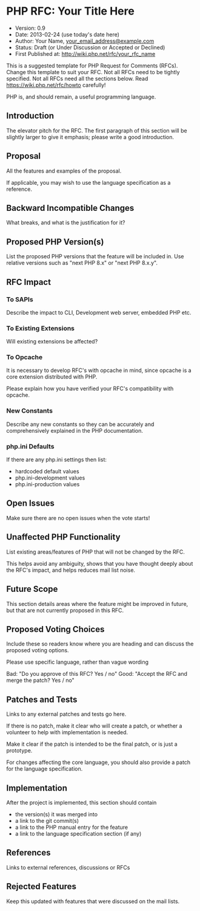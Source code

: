 # PHP RFC: Your Title Here 
  * Version: 0.9
  * Date: 2013-02-24 (use today's date here)
  * Author: Your Name, your_email_address@example.com
  * Status: Draft (or Under Discussion or Accepted or Declined)
  * First Published at: http://wiki.php.net/rfc/your_rfc_name

This is a suggested template for PHP Request for Comments (RFCs). Change this template to suit your RFC.  Not all RFCs need to be tightly specified.  Not all RFCs need all the sections below.
Read https://wiki.php.net/rfc/howto carefully!

PHP is, and should remain, a useful programming language.

## Introduction 
The elevator pitch for the RFC. The first paragraph of this section will be slightly larger to give it emphasis; please write a good introduction.

## Proposal 
All the features and examples of the proposal.

If applicable, you may wish to use the language specification as a reference.

## Backward Incompatible Changes 
What breaks, and what is the justification for it?

## Proposed PHP Version(s) 
List the proposed PHP versions that the feature will be included in.  Use relative versions such as "next PHP 8.x" or "next PHP 8.x.y".

## RFC Impact 
### To SAPIs 
Describe the impact to CLI, Development web server, embedded PHP etc.

### To Existing Extensions 
Will existing extensions be affected?

### To Opcache 
It is necessary to develop RFC's with opcache in mind, since opcache is a core extension distributed with PHP.

Please explain how you have verified your RFC's compatibility with opcache.

### New Constants 
Describe any new constants so they can be accurately and comprehensively explained in the PHP documentation.

### php.ini Defaults 
If there are any php.ini settings then list:
  * hardcoded default values
  * php.ini-development values
  * php.ini-production values

## Open Issues 
Make sure there are no open issues when the vote starts!

## Unaffected PHP Functionality 
List existing areas/features of PHP that will not be changed by the RFC.

This helps avoid any ambiguity, shows that you have thought deeply about the RFC's impact, and helps reduces mail list noise.

## Future Scope 
This section details areas where the feature might be improved in future, but that are not currently proposed in this RFC.

## Proposed Voting Choices 
Include these so readers know where you are heading and can discuss the proposed voting options.

Please use specific language, rather than vague wording

Bad: "Do you approve of this RFC? Yes / no"
Good: "Accept the RFC and merge the patch? Yes / no"


## Patches and Tests 
Links to any external patches and tests go here.

If there is no patch, make it clear who will create a patch, or whether a volunteer to help with implementation is needed.

Make it clear if the patch is intended to be the final patch, or is just a prototype.

For changes affecting the core language, you should also provide a patch for the language specification.

## Implementation 
After the project is implemented, this section should contain
  - the version(s) it was merged into
  - a link to the git commit(s)
  - a link to the PHP manual entry for the feature
  - a link to the language specification section (if any)

## References 
Links to external references, discussions or RFCs

## Rejected Features 
Keep this updated with features that were discussed on the mail lists.